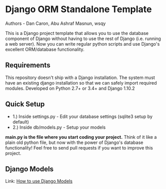 Django ORM Standalone Template
==============================

Authors - Dan Caron, Abu Ashraf Masnun, wsqy

This is a Django project template that allows you to use the database component of Django without having to use the rest of Django (i.e. running a web server). Now you can write regular python scripts and use Django's excellent ORM/database functionality.

Requirements
------------
This repository doesn't ship with a Django installation. The system must have an existing django installation so that we can safely import required modules. Developed on Python 2.7+ or 3.4+ and Django 1.10.2

Quick Setup
-----------

+ 1.) Inside settings.py - Edit your database settings (sqlite3 setup by default)
+ 2.) Inside db/models.py - Setup your models

__main.py is the file where you start coding your project.__ Think of it like a plain old python file, but now with the power of Django's database functionality! Feel free to send pull requests if you want to improve this project.

Django Models
-------------

Link: [How to use Django Models](https://docs.djangoproject.com/en/1.10/topics/db/models/)
